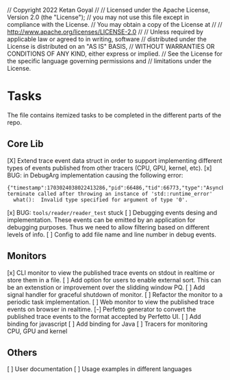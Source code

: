 // Copyright 2022 Ketan Goyal
// 
// Licensed under the Apache License, Version 2.0 (the "License");
// you may not use this file except in compliance with the License.
// You may obtain a copy of the License at
// 
//     http://www.apache.org/licenses/LICENSE-2.0
// 
// Unless required by applicable law or agreed to in writing, software
// distributed under the License is distributed on an "AS IS" BASIS,
// WITHOUT WARRANTIES OR CONDITIONS OF ANY KIND, either express or implied.
// See the License for the specific language governing permissions and
// limitations under the License.

# Tasks

The file contains itemized tasks to be completed in the different parts of the repo.

## Core Lib

[X] Extend trace event data struct in order to support implementing different types of events published from other tracers (CPU, GPU, kernel, etc).
[x] BUG: in DebugArg implementation causing the following error:
```
{"timestamp":1703024038022413286,"pid":66486,"tid":66773,"type":"AsyncEnd","name":"boost::async_wait"}
terminate called after throwing an instance of 'std::runtime_error'
  what():  Invalid type specified for argument of type '0'.
```
[x] BUG: `tools/reader/reader_test` stuck
[ ] Debugging events desing and implementation. These events can be emitted by an application for debugging purposes. Thus we need to allow filtering based on different levels of info. 
[ ] Config to add file name and line number in debug events.

## Monitors

[x] CLI monitor to view the published trace events on stdout in realtime or store them in a file.
  [ ] Add option for users to enable external sort. This can be an extenstion or improvement over the slidding window PQ.
  [ ] Add signal handler for graceful shutdown of monitor.
  [ ] Refactor the monitor to a periodic task implementation. 
[ ] Web monitor to view the published trace events on browser in realtime.
[-] Perfetto generator to convert the published trace events to the format accepted by Perfetto UI.
[ ] Add binding for javascript
[ ] Add binding for Java
[ ] Tracers for monitoring CPU, GPU and kernel

## Others

[ ] User documentation
[ ] Usage examples in different languages
